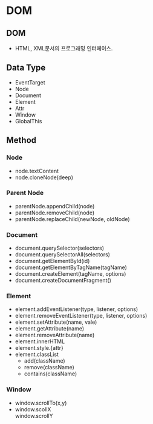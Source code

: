 # DOM

## DOM

- HTML, XML문서의 프로그래밍 인터페이스.

## Data Type

- EventTarget
- Node
- Document
- Element
- Attr
- Window
- GlobalThis

## Method

### Node

- node.textContent
- node.cloneNode(deep)

### Parent Node

- parentNode.appendChild(node)
- parentNode.removeChild(node)
- parentNode.replaceChild(newNode, oldNode)

### Document

- document.querySelector(selectors)
- document.querySelectorAll(selectors)
- document.getElementById(id)
- document.getElementByTagName(tagName)
- document.createElement(tagName, options)
- document.createDocumentFragment()

### Element

- element.addEventListener(type, listener, options)
- element.removeEventListener(type, listener, options)
- element.setAttribute(name, vale)
- element.getAttribute(name)
- element.removeAttribute(name)
- element.innerHTML
- element.style.{attr}
- element.classList
  - add(className)
  - remove(className)
  - contains(className)

### Window

- window.scrollTo(x,y)
- window.scollX  
  window.scrollY
